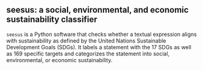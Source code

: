## seesus: a social, environmental, and economic sustainability classifier

`seesus` is a Python software that checks whether a textual expression aligns with sustainability as defined by the United Nations Sustainable Development Goals (SDGs). It labels a statement with the 17 SDGs as well as 169 specific targets and categorizes the statement into social, environmental, or economic sustainability. 